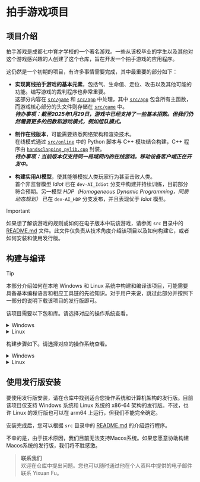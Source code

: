 # 拍手游戏项目

## 项目介绍

拍手游戏是成都七中育才学校的一个著名游戏。一些从该校毕业的学生以及其他对这个游戏感兴趣的人创建了这个仓库，旨在开发一个拍手游戏的应用程序。

这仍然是一个初期的项目，有许多事情需要完成，其中最重要的部分如下：

- **实现离线拍手游戏的基本元素**，包括气、生命值、走位、攻击以及其他可能的功能。编写游戏的裁判程序也非常重要。  
这部分内容在 [`src/game`](/src/game) 和 [`src/app`](/src/app) 中处理，其中 [`src/app`](/src/app) 包含所有主函数，而游戏核心部分的头文件则存储在 [`src/game`](/src/game) 中。  
***待办事项：截至2025年1月29日，游戏中已经支持了一些基本招数。但我们仍然需要更多的招数和游戏模式，例如组队模式。***

- **制作在线版本**，可能需要熟悉网络架构和渲染技术。  
  在线模式通过 [`src/online`](/src/online) 中的 Python 脚本与 C++ 模块结合构建，C++ 程序由 [`handsclapping_pylib.cpp`](/src/handsclapping_pylib.cpp) 封装。  
  ***待办事项：当前版本仅支持同一局域网内的在线游戏。移动设备客户端正在开发中。***

- **构建实用AI模型**，使其能够模拟人类玩家行为甚至击败人类。  
  首个非监督模型 *Idiot* 已在 `dev-AI_Idiot` 分支中构建并持续训练，目前部分符合预期。另一模型 *HDP（Homogeneous Dynamic Programming，同质动态规划）* 已在 `dev-AI_HDP` 分支发布，并且表现优于 *Idiot* 模型。

> [!IMPORTANT]
> 如果想了解该游戏的规则或如何在电子版本中玩该游戏，请参阅 `src` 目录中的 [README.md](/src/README.md) 文件。此文件仅负责从技术角度介绍该项目以及如何构建它，或者如何安装和使用发行版。

## 构建与编译

> [!TIP]
> 本部分介绍如何在本地 Windows 和 Linux 系统中构建和编译该项目，可能需要具备基本编程语言和相应工具链的先验知识。对于用户来说，跳过此部分并按照下一部分的说明下载该项目的发行版即可。

该项目需要以下包和库。请选择对应的操作系统查看。

<details>
<summary>Windows</summary>

- C++ 编译器：下载并安装 [Microsoft Visual C++](https://learn.microsoft.com/en-us/cpp/windows/latest-supported-vc-redist?view=msvc-170#latest-microsoft-visual-c-redistributable-version)。（推荐安装 [Visual Studio](https://visualstudio.microsoft.com/)，尽管它体积较大。）

- CMake：下载并安装 [CMake](https://cmake.org/download/)。

- Python3：下载并安装 [Python3](https://www.python.org/download/releases/3.0/)。  
**(在 Windows 中通过安装程序安装 Python3 时，请记得勾选“将 Python 添加到环境变量”选项。)**

- pip：在大多数情况下，安装 Python 时会自动安装 pip。您可以通过在命令行中运行 `pip --version` 来检查是否安装成功。如果未成功安装，您可以重新安装 Python3 并在安装程序中选择 pip 选项。

- pybind11：在命令行中运行 `pip install pybind11`。

- git：下载并安装 [git](https://git-scm.com/downloads/)。

- PyInstaller（如果想本地生成发行版，非必需）：在命令行中运行 `pip install pyinstaller`。

- NSIS（如果想在 Windows 中生成安装程序，非必需）：下载并安装 [NSIS](https://nsis.sourceforge.io/Download)。

</details>

<details>
<summary>Linux</summary>

- C++ 编译器：运行 `apt install g++`。

- CMake：运行 `apt install cmake`。

- Python3：运行 `apt install python3`。

- pip：在大多数情况下，安装 Python 时会自动安装 pip。您可以通过在终端中运行 `pip --version` 来检查是否安装成功。如果未成功安装，您可以运行 `apt install pip`。

- pybind11：在终端中运行 `pip install pybind11`。

- git：在终端中运行 `apt install git`。

- PyInstaller（如果想本地生成发行版，非必需）：在终端中运行 `pip install pyinstaller`。

</details>

构建步骤如下。请选择对应的操作系统查看。

<details>
<summary>Windows</summary>

1. 将仓库克隆到本地文件系统：在命令行中运行 `git clone "https://github.com/YixuanFu06/HandsClapping.git"` 或 `git clone https://gitee.com/YixuanFu06/HandsClapping.git`，也可以使用 GitHub Desktop（通常与 git 一起下载）。

2. 需要将 [`CMakeLists.txt`](/CMakeLists.txt) 中的两个路径更改为您的文件路径（请参阅注释）。您可以通过运行 `where python3` 获取 Python3 的路径，通过运行 `pip show pybind11` 查找 pybind11 的路径。

3. 在命令行中，切换到项目目录并输入以下命令：

``` powershell
> cd HandsClapping
--------------------
> mkdir build
> cd build
> cmake ..
> cd ..
> cmake --build build --config Release
```

如果您已安装 PyInstaller 并希望生成该项目的发行版，可以切换到 `release-Windows` 分支并运行

``` powershell
> cd build
--------------------
> cpack
```

4. 编译完成后，您可以在目录 `build/bin` 中找到可执行文件，并可以在 `build/bin/game` 中运行程序以离线玩拍手游戏。要启用在线模式，您需要首先启动服务器程序 ([server.py](/src/online/server.py))，然后将客户端程序 ([client.py](/src/online/client.py)) 连接到它。

有关运行程序的更多详细信息，请参阅 `src` 目录中的 [README.md](/src/README.md)。

</details>

<details>
<summary>Linux</summary>

1. 将仓库克隆到本地文件系统：运行 `git clone "https://github.com/YixuanFu06/HandsClapping.git"` 或 `git clone https://gitee.com/YixuanFu06/HandsClapping.git`。

2. 需要将 [`CMakeLists.txt`](/CMakeLists.txt) 中的两个路径更改为您的文件路径（请参阅注释）。您可以通过运行 `which python3` 获取 Python3 的路径，通过运行 `pip show pybind11` 查找 pybind11 的路径。

3. 在终端中，切换到项目目录并输入以下命令：

``` bash
$ cd HandsClapping
--------------------
$ mkdir build
$ cd build
$ cmake ..
$ make
```

如果您已安装 PyInstaller 并希望生成该项目的发行版，可以切换到 `release-Linux` 分支并运行

``` bash
$ cd build
--------------------
$ cpack
```

4. 编译完成后，您可以在目录 `build/bin` 中找到可执行文件，并可以在 `build/bin/game` 中运行程序以离线玩拍手游戏。要启用在线模式，您需要首先启动服务器程序 ([server.py](/src/online/server.py))，然后将客户端程序 ([client.py](/src/online/client.py)) 连接到它。

有关运行程序的更多详细信息，请参阅 `src` 目录中的 [README.md](/src/README.md)。

</details>

## 使用发行版安装

要使用发行版安装，请在仓库中找到适合您操作系统和计算机架构的发行版。目前该项目仅支持 Windows 系统和 Linux 系统的 x86-64 架构的发行版。不过，也许 Linux 的发行版也可以在 arm64 上运行，但我们不能完全确定。

安装完成后，您可以根据 `src` 目录中的 [README.md](/src/README.md) 的介绍运行程序。

不幸的是，由于技术原因，我们目前无法支持Macos系统。如果您愿意协助构建Macos系统的发行版，我们将不胜感激。

> **联系我们**  
> 欢迎在仓库中提出问题。您也可以随时通过他在个人资料中提供的电子邮件联系 Yixuan Fu。